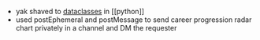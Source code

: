- yak shaved to [dataclasses](https://docs.python.org/3/library/dataclasses.html) in [[python]]
- used postEphemeral and postMessage to send career progression radar chart privately in a channel and DM the requester